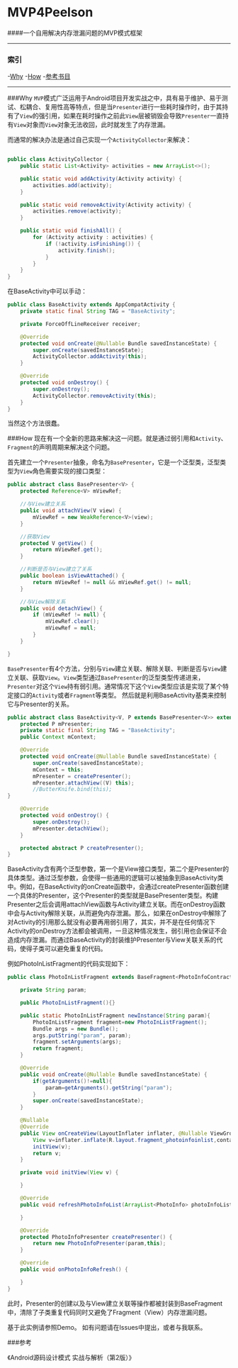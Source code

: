 # MVP4Peelson
####一个自用解决内存泄漏问题的MVP模式框架  
- - -
### 索引
-[Why](#Why)
-[How](#How)
-[参考书目](#参考)
- - - 
<span id="Why">

###Why
`MVP`模式广泛运用于Android项目开发实战之中，具有易于维护、易于测试、松耦合、复用性高等特点，但是当`Presenter`进行一些耗时操作时，由于其持有了`View`的强引用，如果在耗时操作之前此`View`层被销毁会导致`Presenter`一直持有`View`对象而`View`对象无法收回，此时就发生了内存泄漏。  

而通常的解决办法是通过自己实现一个`ActivityCollector`来解决：

```java

public class ActivityCollector {
    public static List<Activity> activities = new ArrayList<>();

    public static void addActivity(Activity activity) {
        activities.add(activity);
    }

    public static void removeActivity(Activity activity) {
        activities.remove(activity);
    }

    public static void finishAll() {
        for (Activity activity : activities) {
            if (!activity.isFinishing()) {
                activity.finish();
            }
        }
    }
}
```
在BaseActivity中可以手动：
```java
public class BaseActivity extends AppCompatActivity {
    private static final String TAG = "BaseActivity";

    private ForceOffLineReceiver receiver;

    @Override
    protected void onCreate(@Nullable Bundle savedInstanceState) {
        super.onCreate(savedInstanceState);
        ActivityCollector.addActivity(this);
    }

    @Override
    protected void onDestroy() {
        super.onDestroy();
        ActivityCollector.removeActivity(this);
    }
}
```
当然这个方法很蠢。

<span id="How">

###How
现在有一个全新的思路来解决这一问题。就是通过弱引用和`Activity`、`Fragment`的声明周期来解决这个问题。  

首先建立一个`Presenter`抽象，命名为`BasePresenter`，它是一个泛型类，泛型类型为`View`角色需要实现的接口类型：
```java
public abstract class BasePresenter<V> {
    protected Reference<V> mViewRef;

    //与View建立关系
    public void attachView(V view) {
        mViewRef = new WeakReference<V>(view);
    }

    //获取View
    protected V getView() {
        return mViewRef.get();
    }

    //判断是否与View建立了关系
    public boolean isViewAttached() {
        return mViewRef != null && mViewRef.get() != null;
    }

    //与View解除关系
    public void detachView() {
        if (mViewRef != null) {
            mViewRef.clear();
            mViewRef = null;
        }
    }

}
```
`BasePresenter`有4个方法，分别与`View`建立关联、解除关联、判断是否与`View`建立关联、获取`View`。`View`类型通过`BasePresenter`的泛型类型传递进来，`Presenter`对这个`View`持有弱引用。通常情况下这个`View`类型应该是实现了某个特定接口的`Activity`或者`Fragment`等类型。
然后就是利用BaseActivity基类来控制它与Presenter的关系。
```java
public abstract class BaseActivity<V, P extends BasePresenter<V>> extends Activity {
    protected P mPresenter;
    private static final String TAG = "BaseActivity";
    public Context mContext;

    @Override
    protected void onCreate(@Nullable Bundle savedInstanceState) {
        super.onCreate(savedInstanceState);
        mContext = this;
        mPresenter = createPresenter();
        mPresenter.attachView((V) this);
        //ButterKnife.bind(this);
}

    @Override
    protected void onDestroy() {
        super.onDestroy();
        mPresenter.detachView();
    }

    protected abstract P createPresenter();
}
```
BaseActivity含有两个泛型参数，第一个是View接口类型，第二个是Presenter的具体类型。通过泛型参数，会使得一些通用的逻辑可以被抽象到BaseActivity类中。例如，在BaseActivity的onCreate函数中，会通过createPresenter函数创建一个具体的Presenter，这个Presenter的类型就是BasePresenter<V>类型。构建Presenter之后会调用attachView函数与Activity建立关联。而在onDestroy函数中会与Activity解除关联，从而避免内存泄漏。那么，如果在onDestroy中解除了对Activity的引用那么就没有必要再用弱引用了，其实，并不是在任何情况下Activity的onDestroy方法都会被调用，一旦这种情况发生，弱引用也会保证不会造成内存泄漏。而通过BaseActivity的封装维护Presenter与View关联关系的代码，使得子类可以避免重复的代码。  

例如PhotoInListFragment的代码实现如下：
```java
public class PhotoInListFragment extends BaseFragment<PhotoInfoContract.View<PhotoInfo>,PhotoInfoPresenter> implements PhotoInfoContract.View<PhotoInfo>,PhotoInfoContract.RefreshPhotoInfoListener{

    private String param;

    public PhotoInListFragment(){}

    public static PhotoInListFragment newInstance(String param){
        PhotoInListFragment fragment=new PhotoInListFragment();
        Bundle args = new Bundle();
        args.putString("param", param);
        fragment.setArguments(args);
        return fragment;
    }

    @Override
    public void onCreate(@Nullable Bundle savedInstanceState) {
        if(getArguments()!=null){
            param=getArguments().getString("param");
        }
        super.onCreate(savedInstanceState);
    }

    @Nullable
    @Override
    public View onCreateView(LayoutInflater inflater, @Nullable ViewGroup container, Bundle savedInstanceState) {
        View v=inflater.inflate(R.layout.fragment_photoinfoinlist,container,false);
        initView(v);
        return v;
    }

    private void initView(View v) {

    }

    @Override
    public void refreshPhotoInfoList(ArrayList<PhotoInfo> photoInfoList) {

    }

    @Override
    protected PhotoInfoPresenter createPresenter() {
        return new PhotoInfoPresenter(param,this);
    }

    @Override
    public void onPhotoInfoRefresh() {

    }
}
```
此时，Presenter的创建以及与View建立关联等操作都被封装到BaseFragment中，清除了子类重复代码同时又避免了Fragment（View）内存泄漏问题。  

基于此实例请参照Demo。
如有问题请在Issues中提出，或者与我联系。
<span id="参考">

###参考

《Android源码设计模式 实战与解析（第2版）》
